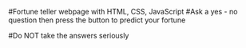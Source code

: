 #Fortune teller webpage with HTML, CSS, JavaScript
#Ask a yes - no question then press the button to predict your fortune

#Do NOT take the answers seriously